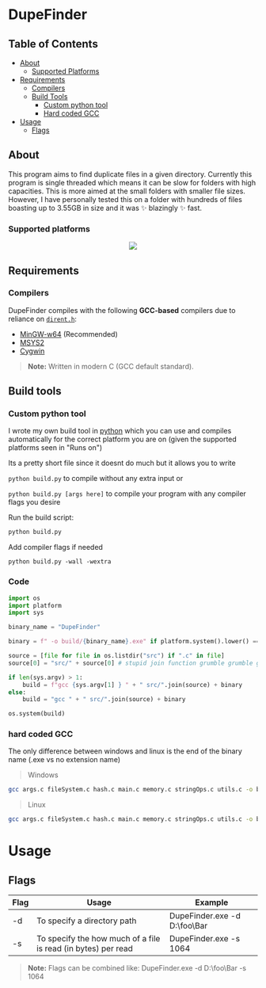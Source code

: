 # DupeFinder  

## Table of Contents  
- [About](#about)  
    - [Supported Platforms](#supported-platforms)  
- [Requirements](#requirements)  
  - [Compilers](#compilers)  
  - [Build Tools](#build-tools)  
    - [Custom python tool](#custom-python-tool)
    - [Hard coded GCC](#hard-coded-GCC)
- [Usage](#usage)  
  - [Flags](#flags)  

## About  
This program aims to find duplicate files in a given directory. Currently this program is single threaded which means it can be slow for folders with high capacities. This is more aimed at the small folders with smaller file sizes. However, I have personally tested this on a folder with hundreds of files boasting up to 3.55GB in size and it was ✨ blazingly ✨ fast.

### Supported platforms
<p align="center"> <img src="https://skillicons.dev/icons?i=windows,linux" /> </p>



## Requirements  

### Compilers  
DupeFinder compiles with the following **GCC-based** compilers due to reliance on [`dirent.h`](http://pubs.opengroup.org/onlinepubs/7908799/xsh/dirent.h.html):  
- [MinGW-w64](https://www.mingw-w64.org/) (Recommended)  
- [MSYS2](https://www.msys2.org/)  
- [Cygwin](https://www.cygwin.com/)  

> **Note:** Written in modern C (GCC default standard).  

## Build tools

### Custom python tool
I wrote my own build tool in [python](https://www.python.org/) which you can use and compiles automatically for the correct platform you are on (given the supported platforms seen in "Runs on")

Its a pretty short file since it doesnt do much but it allows you to write

``python build.py`` to compile without any extra input or 

``python build.py [args here]`` to compile your program with any compiler flags you desire

Run the build script:  
```sh
python build.py
```

Add compiler flags if needed
```
python build.py -wall -wextra
```
### Code

```py
import os
import platform
import sys

binary_name = "DupeFinder"

binary = f" -o build/{binary_name}.exe" if platform.system().lower() == "windows" else f" -o build/{binary_name}"

source = [file for file in os.listdir("src") if ".c" in file]
source[0] = "src/" + source[0] # stupid join function grumble grumble grumble

if len(sys.argv) > 1:
    build = f"gcc {sys.argv[1] } " + " src/".join(source) + binary
else:
    build = "gcc " + " src/".join(source) + binary

os.system(build)
```

### hard coded GCC

The only difference between windows and linux is the end of the binary name (.exe vs no extension name)

> Windows

```sh
gcc args.c fileSystem.c hash.c main.c memory.c stringOps.c utils.c -o build/main.exe
```

> Linux

```sh
gcc args.c fileSystem.c hash.c main.c memory.c stringOps.c utils.c -o build/main
```

# Usage

## Flags

| Flag    | Usage | Example |
| -------- | ------- |----- |
| -d  | To specify a directory path | DupeFinder.exe -d D:\foo\Bar |
| -s | To specify the how much of a file is read (in bytes) per read | DupeFinder.exe -s 1064 |

> **Note:** Flags can be combined like: DupeFinder.exe -d D:\foo\Bar -s 1064